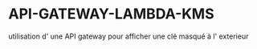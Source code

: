 # API-GATEWAY-LAMBDA-KMS
utilisation d' une API gateway pour afficher une clé masqué à l' exterieur
